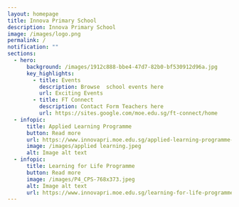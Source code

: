```yaml
---
layout: homepage
title: Innova Primary School
description: Innova Primary School
image: /images/logo.png
permalink: /
notification: ""
sections:
  - hero:
      background: /images/1912c888-bbe4-47d7-82b0-bf530912d96a.jpg
      key_highlights:
        - title: Events
          description: Browse  school events here
          url: Exciting Events
        - title: FT Connect
          description: Contact Form Teachers here
          url: https://sites.google.com/moe.edu.sg/ft-connect/home
  - infopic:
      title: Applied Learning Programme
      button: Read more
      url: https://www.innovapri.moe.edu.sg/applied-learning-programme-alp/
      image: /images/applied learning.jpeg
      alt: Image alt text
  - infopic:
      title: Learning for Life Programme
      button: Read more
      image: /images/P4_CPS-768x373.jpeg
      alt: Image alt text
      url: https://www.innovapri.moe.edu.sg/learning-for-life-programme-ips/
---
```

